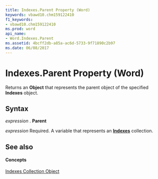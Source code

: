 ```yaml
---
title: Indexes.Parent Property (Word)
keywords: vbawd10.chm159122410
f1_keywords:
- vbawd10.chm159122410
ms.prod: word
api_name:
- Word.Indexes.Parent
ms.assetid: 4bcff2db-a85a-ac6d-5733-9f71890c2b97
ms.date: 06/08/2017
---
```



# Indexes.Parent Property (Word)

Returns an **Object** that represents the parent object of the specified **Indexes** object.


## Syntax

 _expression_ . **Parent**

 _expression_ Required. A variable that represents an **[Indexes](indexes-object-word.md)** collection.


## See also


#### Concepts


[Indexes Collection Object](indexes-object-word.md)

